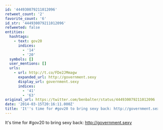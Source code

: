 ```yaml
---
id: '444930079211012096'
retweet_count: '2'
favorite_count: '6'
id_str: '444930079211012096'
retweeted: false
entities:
  hashtags:
    - text: gov20
      indices:
        - '14'
        - '20'
  symbols: []
  user_mentions: []
  urls:
    - url: http://t.co/FDe2JMmagw
      expanded_url: http://government.sexy
      display_url: government.sexy
      indices:
        - '41'
        - '63'
original_url: https://twitter.com/benbalter/status/444930079211012096
date: '2014-03-15T20:16:11.000Z'
title: 'It''s time for #gov20 to bring sexy back: http://government.sexy'
---
```


It's time for #gov20 to bring sexy back: http://government.sexy